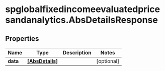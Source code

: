# spglobalfixedincomeevaluatedpricesandanalytics.AbsDetailsResponse

## Properties

Name | Type | Description | Notes
------------ | ------------- | ------------- | -------------
**data** | [**[AbsDetails]**](AbsDetails.md) |  | [optional] 


